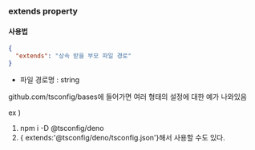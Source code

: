 ### extends property

#### 사용법

```json
{
  "extends": "상속 받을 부모 파일 경로"
}
```

- 파일 경로명 : string

github.com/tsconfig/bases에 들어가면 여러 형태의 설정에 대한 예가 나와있음

ex )

1. npm i -D @tsconfig/deno
2. { extends:'@tsconfig/deno/tsconfig.json'}해서 사용할 수도 있다.
